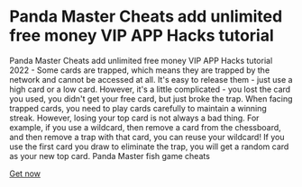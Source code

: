# Panda Master Cheats add unlimited free money VIP APP Hacks tutorial

Panda Master Cheats add unlimited free money VIP APP Hacks tutorial 2022 - Some cards are trapped, which means they are trapped by the network and cannot be accessed at all. It's easy to release them - just use a high card or a low card. However, it's a little complicated - you lost the card you used, you didn't get your free card, but just broke the trap. When facing trapped cards, you need to play cards carefully to maintain a winning streak. However, losing your top card is not always a bad thing. For example, if you use a wildcard, then remove a card from the chessboard, and then remove a trap with that card, you can reuse your wildcard! If you use the first card you draw to eliminate the trap, you will get a random card as your new top card. Panda Master fish game cheats

<a href="https://yintamod.xyz/panda-master/">Get now</a>
